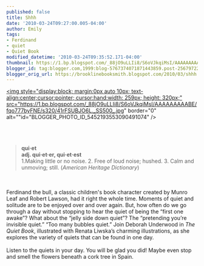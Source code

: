 ```yaml
---
published: false
title: Shhh
date: '2010-03-24T09:27:00.005-04:00'
author: Emily
tags:
- Ferdinand
- quiet
- Quiet Book
modified_datetime: '2010-03-24T09:35:52.171-04:00'
thumbnail: https://1.bp.blogspot.com/_88jO9uLLIi8/S6oVJkqiMsI/AAAAAAAAABE/fqo777byFNE/s72-c/41rFSUBJO6L._SS500_.jpg
blogger_id: tag:blogger.com,1999:blog-5767374071871443859.post-2567972204926475501
blogger_orig_url: https://brooklinebooksmith.blogspot.com/2010/03/shhh.html
---
```


<a onblur="try {parent.deselectBloggerImageGracefully();} catch(e) {}" href="https://1.bp.blogspot.com/_88jO9uLLIi8/S6oVJkqiMsI/AAAAAAAAABE/fqo777byFNE/s1600/41rFSUBJO6L._SS500_.jpg"><img style="display:block; margin:0px auto 10px; text-align:center;cursor:pointer; cursor:hand;width: 259px; height: 320px;" src="https://1.bp.blogspot.com/_88jO9uLLIi8/S6oVJkqiMsI/AAAAAAAAABE/fqo777byFNE/s320/41rFSUBJO6L._SS500_.jpg" border="0" alt=""id="BLOGGER_PHOTO_ID_5452193553090491074" /></a><br /><br /><br /><br /><blockquote style="font-weight: bold;">qui·et <br />adj. qui·et·er, qui·et·est<br /><span style="font-weight: normal;">1.Making little or no noise.  2. Free of loud noise; hushed.  3. Calm and unmoving; still. (</span><span style="font-style: italic; font-weight: normal;">American Heritage Dictionary</span><span style="font-weight: normal;">)</span></blockquote><br /><br />Ferdinand the bull, a classic children's book character created by Munro Leaf and Robert Lawson, had it right the whole time.  Moments of quiet and solitude are to be enjoyed over and over again.  But, how often do we go through a day without stopping to hear the quiet of being the “first one awake”?  What about the “jelly side down quiet”?  The “pretending you’re invisible quiet.”  “Too many bubbles quiet.”  Join Deborah Underwood in <span style="font-style: italic;">The Quiet Book</span>, illustrated with Renata Liwska’s charming illustrations, as she explores the variety of quiets that can be found in one day.<br /><br />Listen to the quiets in your day.  You will be glad you did!  Maybe even stop and smell the flowers beneath a cork tree in Spain.